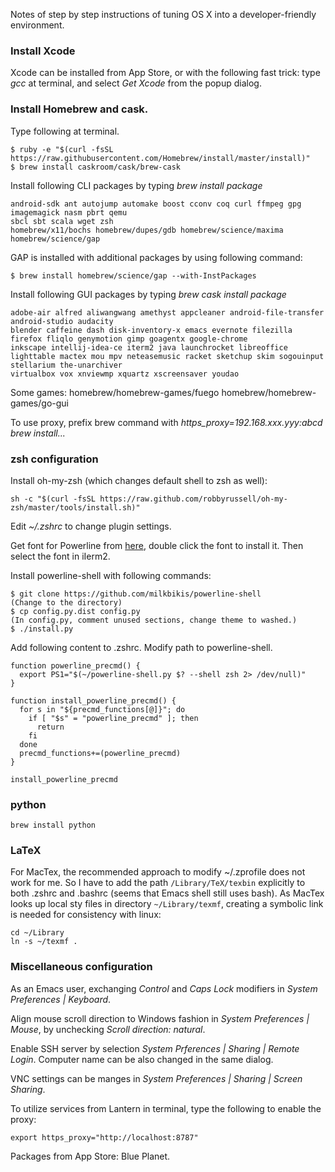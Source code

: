 Notes of step by step instructions of tuning OS X into a developer-friendly environment.

### Install Xcode

Xcode can be installed from App Store, or with the following fast
trick: type *gcc* at terminal, and select *Get Xcode* from the popup
dialog.

### Install Homebrew and cask.

Type following at terminal.

    $ ruby -e "$(curl -fsSL https://raw.githubusercontent.com/Homebrew/install/master/install)"
    $ brew install caskroom/cask/brew-cask


Install following CLI packages by typing *brew install package*

    android-sdk ant autojump automake boost cconv coq curl ffmpeg gpg imagemagick nasm pbrt qemu
    sbcl sbt scala wget zsh
    homebrew/x11/bochs homebrew/dupes/gdb homebrew/science/maxima homebrew/science/gap

GAP is installed with additional packages by using following command:

    $ brew install homebrew/science/gap --with-InstPackages

Install following GUI packages by typing *brew cask install package*

    adobe-air alfred aliwangwang amethyst appcleaner android-file-transfer android-studio audacity
    blender caffeine dash disk-inventory-x emacs evernote filezilla firefox fliqlo genymotion gimp goagentx google-chrome
    inkscape intellij-idea-ce iterm2 java launchrocket libreoffice
    lighttable mactex mou mpv neteasemusic racket sketchup skim sogouinput stellarium the-unarchiver
    virtualbox vox xnviewmp xquartz xscreensaver youdao

Some games:
    homebrew/homebrew-games/fuego homebrew/homebrew-games/go-gui

To use proxy, prefix brew command with *https_proxy=192.168.xxx.yyy:abcd brew install...*

### zsh configuration

Install oh-my-zsh (which changes default shell to zsh as well):

    sh -c "$(curl -fsSL https://raw.github.com/robbyrussell/oh-my-zsh/master/tools/install.sh)"

Edit *~/.zshrc* to change plugin settings.

Get font for Powerline from [here](https://github.com/supermarin/powerline-fonts/blob/bfcb152306902c09b62be6e4a5eec7763e46d62d/Monaco/Monaco%20for%20Powerline.otf), double click the font to install it. Then select the font in iIerm2.

Install powerline-shell with following commands:

    $ git clone https://github.com/milkbikis/powerline-shell
    (Change to the directory)
    $ cp config.py.dist config.py
    (In config.py, comment unused sections, change theme to washed.)
    $ ./install.py

Add following content to .zshrc. Modify path to powerline-shell.

    function powerline_precmd() {
      export PS1="$(~/powerline-shell.py $? --shell zsh 2> /dev/null)"
    }

    function install_powerline_precmd() {
      for s in "${precmd_functions[@]}"; do
        if [ "$s" = "powerline_precmd" ]; then
          return
        fi
      done
      precmd_functions+=(powerline_precmd)
    }

    install_powerline_precmd

### python

    brew install python

### LaTeX

For MacTex, the recommended approach to modify ~/.zprofile does not
work for me. So I have to add the path `/Library/TeX/texbin`
explicitly to both .zshrc and .bashrc (seems that Emacs shell still
uses bash). As MacTex looks up local sty files in directory
`~/Library/texmf`, creating a symbolic link is needed for consistency
with linux:

    cd ~/Library
    ln -s ~/texmf .

### Miscellaneous configuration

As an Emacs user, exchanging *Control* and *Caps Lock* modifiers in
*System Preferences | Keyboard*.

Align mouse scroll direction to Windows fashion in *System Preferences
| Mouse*, by unchecking *Scroll direction: natural*.

Enable SSH server by selection *System Prferences | Sharing | Remote
Login*. Computer name can be also changed in the same dialog.

VNC settings can be manges in *System Preferences | Sharing | Screen
Sharing*.

To utilize services from Lantern in terminal, type the following to enable the proxy:

    export https_proxy="http://localhost:8787"

Packages from App Store: Blue Planet.
